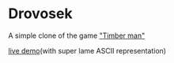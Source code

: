 # Drovosek

A simple clone of the game ["Timber man"](http://store.steampowered.com/app/398710/)

[live demo](http://evgenykochetkov.github.io/drovosek/)(with super lame ASCII representation)

